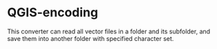 # QGIS-encoding

This converter can read all vector files in a folder and its subfolder, and save them into another folder with specified character set.

